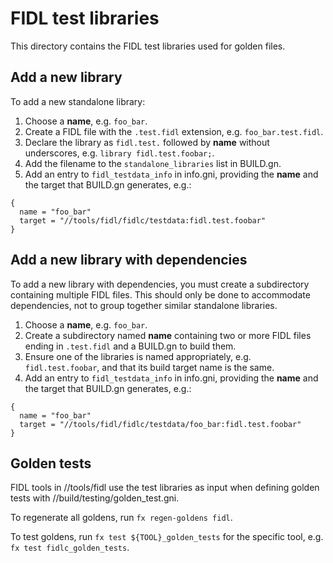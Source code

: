 # FIDL test libraries

This directory contains the FIDL test libraries used for golden files.

## Add a new library

To add a new standalone library:

1. Choose a **name**, e.g. `foo_bar`.
2. Create a FIDL file with the `.test.fidl` extension, e.g. `foo_bar.test.fidl`.
3. Declare the library as `fidl.test.` followed by **name** without underscores,
   e.g. `library fidl.test.foobar;`.
4. Add the filename to the `standalone_libraries` list in BUILD.gn.
5. Add an entry to `fidl_testdata_info` in info.gni, providing the **name** and
   the target that BUILD.gn generates, e.g.:

```
{
  name = "foo_bar"
  target = "//tools/fidl/fidlc/testdata:fidl.test.foobar"
}
```

## Add a new library with dependencies

To add a new library with dependencies, you must create a subdirectory
containing multiple FIDL files. This should only be done to accommodate
dependencies, not to group together similar standalone libraries.

1. Choose a **name**, e.g. `foo_bar`.
2. Create a subdirectory named **name** containing two or more FIDL files ending
   in `.test.fidl` and a BUILD.gn to build them.
3. Ensure one of the libraries is named appropriately, e.g. `fidl.test.foobar`,
   and that its build target name is the same.
4. Add an entry to `fidl_testdata_info` in info.gni, providing the **name** and
   the target that BUILD.gn generates, e.g.:

```
{
  name = "foo_bar"
  target = "//tools/fidl/fidlc/testdata/foo_bar:fidl.test.foobar"
}
```

## Golden tests

FIDL tools in //tools/fidl use the test libraries as input when defining golden
tests with //build/testing/golden_test.gni.

To regenerate all goldens, run `fx regen-goldens fidl`.

To test goldens, run `fx test ${TOOL}_golden_tests` for the specific tool,
e.g. `fx test fidlc_golden_tests`.
